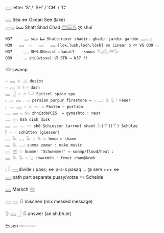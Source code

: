 𓈙 letter 'S' / 'SH' / 'CH' / 'C'  

𓈙 Sea ⇔ Ocean See (lake)  
𓈙𓈇 شط Shatt Shad Chad [𓆷](𓆷)[𓇏](𓇏)[𓇐](𓇐) 水 shuǐ  

```  
N37		𓈙 sea شط Shatt~river shadir: ghadir jardin garden 𓈙𓏤𓈉  
N39   𓈜  𓊌   𓈚   𓈛 [lok,lush,loch,lösh] vs Linear b 𐃑 VS O39 𓊌  
N37		𓈙 SHN:GNeisst chanal?    knows 𓄃,𓐠,𓅸𓅭  
O39		𓊌 shí(wisse) 识 STN ↔ N37 !!  
```  
𓆷 swamp  
```  
𓏏 𓈙 𓏴 𓂻 desist  
𓏏 𓈙 𓏴 𓂡 dash  
𓈙 𓃀 𓏏 𓂉 𓂡 Spitzel spion spy  
𓊪 𓂋 𓈙 𓈒 𓏥 persian purpur firestone ⇔ 𓊪 𓂝 𓅱 𓊮 𓏪 Feuer  
𓊪 𓊃 𓈙 𓏏 𓏴 𓏛 𓏥 Posten ~ portion  
𓊃 𓈙 𓏮 𓅹 zhnízdo@CES  ⇔ gyneshto : nest  
𓊃 𓈙 δsh dish disk  
𓈙 𓊃 𓂋 𓌕 shδ Schiesser (arrow) shoot 𓋴𓏏[𓄝](𓄝) Schütze  
𓋴 𓏏 𓏏 schütten (giessen)  
𓈙 𓅓 𓈙 𓅓 𓏏 𓆰 𓏥 hemp ⇔ shame  
𓈙 𓅓 𓂝 summa zamar : make music  
𓈙 𓈗 𓇳 Summer 'Schwemmer' ⇔ swamp/flood/heat :  
𓈙 𓅓 𓅓 𓏏 𓊮 chwarmth : fever cham@Arab  
```  
𓊪 𓋴 𓈙;divide / pass;  ⇔ p-s-s pasaq … @ sem +++ ⇔  
[𓈘](𓈘) path part separate pussy/votze 𓄞 Scheide  

[𓈘](𓈘) Marsch 𓈗  

𓈙 𓈙 𓀁 mischen (mix messed message)  

𓅱 𓈙 𓃀 𓀁 answer (an.sh.bh.er)  

Essen 𓏒𓏕𓋰  